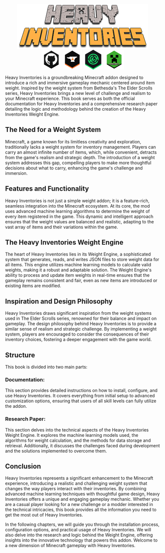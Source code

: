 <center>
<img src="./img/HEAVY.png" alt="Heavy Inventories Banner"/>
</center>

<center>
<img src="./img/github_honeycomb_icon.png" alt="GitHub" width="64"/>
<img src="./img/curseforge_honeycomb_icon_color.png" alt="CurseForge" width="64"/>
<img src="./img/modrinth_honeycomb_icon.png" alt="CurseForge" width="64"/>
<img src="./img/minecraft_honeycomb_icon.png" alt="Minecraft" width="64"/>
</center>

Heavy Inventories is a groundbreaking Minecraft addon designed to introduce a rich and immersive gameplay mechanic 
centered around item weight. Inspired by the weight system from Bethesda's The Elder Scrolls series, Heavy Inventories 
brings a new level of challenge and realism to your Minecraft experience. This book serves as both the official 
documentation for Heavy Inventories and a comprehensive research paper detailing the logic and methodology behind the 
creation of the Heavy Inventories Weight Engine.

## The Need for a Weight System
Minecraft, a game known for its limitless creativity and exploration, traditionally lacks a weight system for inventory 
management. Players can carry an almost infinite number of items, which, while convenient, detracts from the game's 
realism and strategic depth. The introduction of a weight system addresses this gap, compelling players to make more 
thoughtful decisions about what to carry, enhancing the game's challenge and immersion.

## Features and Functionality
Heavy Inventories is not just a simple weight addon; it is a feature-rich, seamless integration into the Minecraft 
ecosystem. At its core, the mod uses advanced machine learning algorithms to determine the weight of every item registered 
in the game. This dynamic and intelligent approach ensures that the weight values are balanced and realistic, adapting 
to the vast array of items and their variations within the game.

## The Heavy Inventories Weight Engine
The heart of Heavy Inventories lies in its Weight Engine, a sophisticated system that generates, reads, and writes JSON 
files to store weight data for all items. This engine utilizes machine learning models to calculate valid weights, making 
it a robust and adaptable solution. The Weight Engine's ability to process and update item weights in real-time ensures 
that the gameplay remains consistent and fair, even as new items are introduced or existing items are modified.

## Inspiration and Design Philosophy
Heavy Inventories draws significant inspiration from the weight systems used in The Elder Scrolls series, renowned for 
their balance and impact on gameplay. The design philosophy behind Heavy Inventories is to provide a similar sense of 
realism and strategic challenge. By implementing a weight system, players are encouraged to consider the consequences of 
their inventory choices, fostering a deeper engagement with the game world.

## Structure
This book is divided into two main parts:

### Documentation: 
This section provides detailed instructions on how to install, configure, and use Heavy Inventories. It covers everything 
from initial setup to advanced customization options, ensuring that users of all skill levels can fully utilize the addon.

### Research Paper: 
This section delves into the technical aspects of the Heavy Inventories Weight Engine. It explores the machine learning 
models used, the algorithms for weight calculation, and the methods for data storage and retrieval. Additionally, it 
discusses the challenges faced during development and the solutions implemented to overcome them.

## Conclusion
Heavy Inventories represents a significant enhancement to the Minecraft experience, introducing a realistic and 
challenging weight system that changes the way players interact with their inventories. By combining advanced machine 
learning techniques with thoughtful game design, Heavy Inventories offers a unique and engaging gameplay mechanic. 
Whether you are a casual player looking for a new challenge or a modder interested in the technical intricacies, this 
book provides all the information you need to get the most out of Heavy Inventories.

In the following chapters, we will guide you through the installation process, configuration options, and practical usage 
of Heavy Inventories. We will also delve into the research and logic behind the Weight Engine, offering insights into 
the innovative technology that powers this addon. Welcome to a new dimension of Minecraft gameplay with Heavy Inventories.
